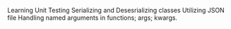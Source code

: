 Learning Unit Testing
Serializing and Desesrializing classes
Utilizing JSON file
Handling named arguments in functions; args; kwargs.
